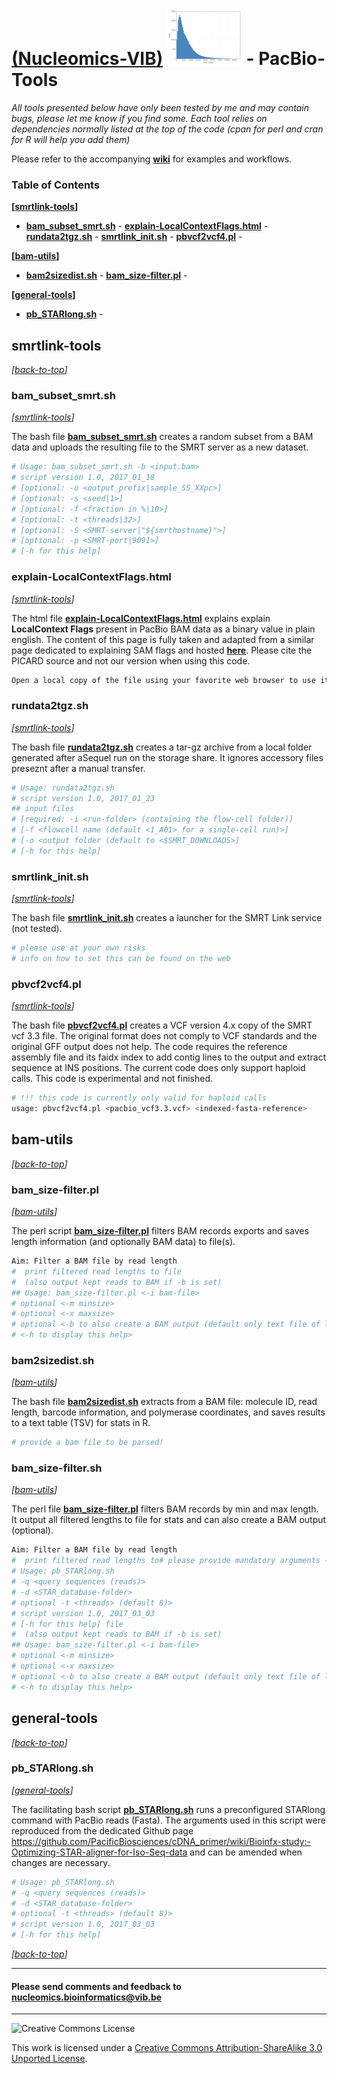 [(Nucleomics-VIB)](https://github.com/Nucleomics-VIB)
![pacbio-tools](pictures/pacbio_icon.png) - PacBio-Tools
==========

*All tools presented below have only been tested by me and may contain bugs, please let me know if you find some. Each tool relies on dependencies normally listed at the top of the code (cpan for perl and cran for R will help you add them)*

Please refer to the accompanying **[wiki](https://github.com/Nucleomics-VIB/pacbio-tools/wiki)** for examples and workflows.

### Table of Contents

**[[smrtlink-tools](#smrtlink-tools)]**

- **[bam_subset_smrt.sh](#bam_subset_smrtsh)** - **[explain-LocalContextFlags.html](#explain-localcontextflagshtml)** - **[rundata2tgz.sh](#rundata2tgzsh)** - **[smrtlink_init.sh](#smrtlink_initsh)** - **[pbvcf2vcf4.pl](#pbvcf2vcf4pl)** -

**[[bam-utils](#bam-utils)]**

- **[bam2sizedist.sh](#bam2sizedistsh)** - **[bam_size-filter.pl](#bam_size-filterpl)** - 

**[[general-tools](#general-tools)]**

- **[pb_STARlong.sh](#pb_starlongsh)** - 


## smrtlink-tools
*[[back-to-top](#top)]*  

### **bam_subset_smrt.sh**
*[[smrtlink-tools](#smrtlink-tools)]*

The bash file **[bam_subset_smrt.sh](/smrtlink-tools/bam_subset_smrt.sh)** creates a  random subset from a BAM data and uploads the resulting file to the SMRT server as a new dataset.
```bash
# Usage: bam_subset_smrt.sh -b <input.bam>
# script version 1.0, 2017_01_18
# [optional: -o <output_prefix|sample_SS_XXpc>]
# [optional: -s <seed|1>]
# [optional: -f <fraction in %|10>]
# [optional: -t <threads|32>]
# [optional: -S <SMRT-server|"${smrthostname}">]
# [optional: -p <SMRT-port|9091>]
# [-h for this help]
```

### **explain-LocalContextFlags.html**
*[[smrtlink-tools](#smrtlink-tools)]*

The html file **[explain-LocalContextFlags.html](/smrtlink-tools/bam_subset_smrt.sh)** explains explain **LocalContext Flags** present in PacBio BAM data as a binary value in plain english. The content of this page is fully taken and adapted from a similar page dedicated to explaining SAM flags and hosted **<a href="http://picard.sourceforge.net/explain-flags.html">here</a>**. Please cite the PICARD source and not our version when using this code.
```bash
Open a local copy of the file using your favorite web browser to use it
```

### **rundata2tgz.sh**
*[[smrtlink-tools](#smrtlink-tools)]*

The bash file **[rundata2tgz.sh](/smrtlink-tools/rundata2tgz.sh)** creates a tar-gz archive from a local folder generated after aSequel run on the storage share. It ignores accessory files preseznt after a manual transfer.
```bash
# Usage: rundata2tgz.sh
# script version 1.0, 2017_01_23
## input files
# [required: -i <run-folder> (containing the flow-cell folder)]
# [-f <flowcell name (default <1_A01> for a single-cell run)>]
# [-o <output folder (default to <$SMRT_DOWNLOADS>]
# [-h for this help]
```
### **smrtlink_init.sh**
*[[smrtlink-tools](#smrtlink-tools)]*

The bash file **[smrtlink_init.sh](/smrtlink-tools/smrtlink_init.sh)** creates a launcher for the SMRT Link service (not tested).
```bash
# please use at your own risks
# info on how to set this can be found on the web
```

### **pbvcf2vcf4.pl**
*[[smrtlink-tools](#smrtlink-tools)]*

The bash file **[pbvcf2vcf4.pl](/smrtlink-tools/pbvcf2vcf4.pl)** creates a VCF version 4.x copy of the SMRT vcf 3.3 file. The original format does not comply to VCF standards and the original GFF output does not help. The code requires the reference assembly file and its faidx index to add contig lines to the output and extract sequence at INS positions. The current code does only support haploid calls. This code is experimental and not finished.

```bash
# !!! this code is currently only valid for haploid calls
usage: pbvcf2vcf4.pl <pacbio_vcf3.3.vcf> <indexed-fasta-reference>
```

## bam-utils
*[[back-to-top](#top)]*  

### **bam_size-filter.pl**
*[[bam-utils](#bam-utils)]*

The perl script **[bam_size-filter.pl](bam-utils/bam_size-filter.pl)** filters BAM records exports and saves length information (and optionally BAM data) to file(s).
```bash
Aim: Filter a BAM file by read length
#  print filtered read lengths to file
#  (also output kept reads to BAM if -b is set)
## Usage: bam_size-filter.pl <-i bam-file>
# optional <-m minsize>
# optional <-x maxsize>
# optional <-b to also create a BAM output (default only text file of lengths)>
# <-h to display this help>
```

### **bam2sizedist.sh**
*[[bam-utils](#bam-utils)]*

The bash file **[bam2sizedist.sh](/bam-utils/bam2sizedist.sh)** extracts from a BAM file: molecule ID, read length, barcode information, and polymerase coordinates, and saves results to a text table (TSV) for stats in R.
```bash
# provide a bam file to be parsed!
```

### **bam_size-filter.sh**
*[[bam-utils](#bam-utils)]*

The perl file **[bam_size-filter.pl](/bam-utils/bam_size-filter.pl)** filters BAM records by min and max length. It output all filtered lengths to file for stats and can also create a BAM output (optional).
```bash
Aim: Filter a BAM file by read length
#  print filtered read lengths to# please provide mandatory arguments -q and -d!
# Usage: pb_STARlong.sh 
# -q <query sequences (reads)> 
# -d <STAR_database-folder>
# optional -t <threads> (default 8)>
# script version 1.0, 2017_03_03
# [-h for this help] file
#  (also output kept reads to BAM if -b is set)
## Usage: bam_size-filter.pl <-i bam-file>
# optional <-m minsize>
# optional <-x maxsize>
# optional <-b to also create a BAM output (default only text file of lengths)>
# <-h to display this help>
```

## general-tools
*[[back-to-top](#top)]*  

### **pb_STARlong.sh**
*[[general-tools](#general-tools)]*

The facilitating bash script **[pb_STARlong.sh](general-tools/pb_STARlong.sh)** runs a preconfigured STARlong command with PacBio reads (Fasta). The arguments used in this script were reproduced from the dedicated Github page https://github.com/PacificBiosciences/cDNA_primer/wiki/Bioinfx-study:-Optimizing-STAR-aligner-for-Iso-Seq-data and can be amended when changes are necessary.

```bash
# Usage: pb_STARlong.sh 
# -q <query sequences (reads)> 
# -d <STAR_database-folder>
# optional -t <threads> (default 8)>
# script version 1.0, 2017_03_03
# [-h for this help]
```

*[[back-to-top](#top)]*  

<hr>

<h4>Please send comments and feedback to <a href="mailto:nucleomics.bioinformatics@vib.be">nucleomics.bioinformatics@vib.be</a></h4>

<hr>

![Creative Commons License](http://i.creativecommons.org/l/by-sa/3.0/88x31.png?raw=true)

This work is licensed under a [Creative Commons Attribution-ShareAlike 3.0 Unported License](http://creativecommons.org/licenses/by-sa/3.0/).
